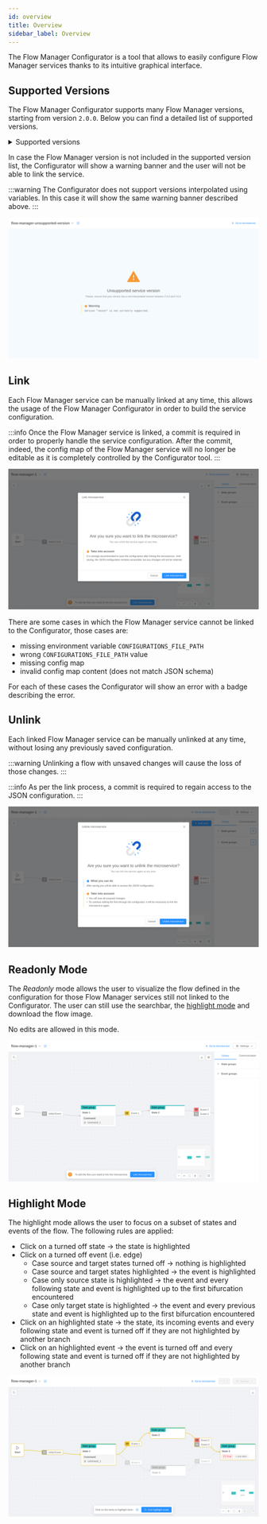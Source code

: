 ```yaml
---
id: overview
title: Overview
sidebar_label: Overview
---
```


The Flow Manager Configurator is a tool that allows to easily configure Flow Manager services thanks to its intuitive graphical interface.

## Supported Versions

The Flow Manager Configurator supports many Flow Manager versions, starting from version `2.0.0`.
Below you can find a detailed list of supported versions.

<details>
  <summary>Supported versions</summary>
  <ul>
    <li>2.0.0</li>
    <li>2.0.1</li>
    <li>2.0.2</li>
    <li>2.1.0</li>
    <li>2.1.1</li>
    <li>2.1.2</li>
    <li>2.1.3</li>
    <li>2.2.0</li>
    <li>2.3.0</li>
    <li>2.3.1</li>
    <li>2.4.0</li>
    <li>2.4.1</li>
    <li>2.4.2</li>
    <li>2.5.0</li>
    <li>2.5.1</li>
    <li>2.6.0</li>
    <li>2.6.1</li>
    <li>2.6.2</li>
    <li>2.6.3</li>
    <li>2.6.4</li>
  </ul>
</details>

In case the Flow Manager version is not included in the supported version list, the Configurator will show a warning banner and the user will not be able to link the service.

:::warning
The Configurator does not support versions interpolated using variables. In this case it will show the same warning banner described above.
:::

![Unsupported Version](img/unsupported-version.png)

## Link

Each Flow Manager service can be manually linked at any time, this allows the usage of the Flow Manager Configurator in order to build the service configuration.

:::info
Once the Flow Manager service is linked, a commit is required in order to properly handle the service configuration. After the commit, indeed, the config map of the Flow Manager service will no longer be editable as it is completely controlled by the Configurator tool.
:::

![Link Service](img/link-service.png)

There are some cases in which the Flow Manager service cannot be linked to the Configurator, those cases are:
- missing environment variable `CONFIGURATIONS_FILE_PATH`
- wrong `CONFIGURATIONS_FILE_PATH` value
- missing config map
- invalid config map content (does not match JSON schema)

For each of these cases the Configurator will show an error with a badge describing the error.

## Unlink

Each linked Flow Manager service can be manually unlinked at any time, without losing any previously saved configuration.

:::warning
Unlinking a flow with unsaved changes will cause the loss of those changes.
:::

:::info
As per the link process, a commit is required to regain access to the JSON configuration.
:::

![Unlink Service](img/unlink-service.png)

## Readonly Mode

The *Readonly* mode allows the user to visualize the flow defined in the configuration for those Flow Manager services still not linked to the Configurator. The user can still use the searchbar, the [highlight mode](#highlight-mode) and download the flow image.

No edits are allowed in this mode.

![Readonly Mode](img/readonly-mode.png)

## Highlight Mode

The highlight mode allows the user to focus on a subset of states and events of the flow. The following rules are applied:
- Click on a turned off state &rarr; the state is highlighted
- Click on a turned off event (i.e. edge)
  - Case source and target states turned off &rarr; nothing is highlighted
  - Case source and target states highlighted &rarr; the event is highlighted
  - Case only source state is highlighted &rarr; the event and every following state and event is highlighted up to the first bifurcation encountered
  - Case only target state is highlighted &rarr; the event and every previous state and event is highlighted up to the first bifurcation encountered
- Click on an highlighted state &rarr; the state, its incoming events and every following state and event is turned off if they are not highlighted by another branch
- Click on an highlighted event &rarr; the event is turned off and every following state and event is turned off if they are not highlighted by another branch

![Highlight Mode](img/highlight-mode.png)
